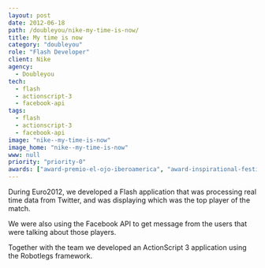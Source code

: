 ```yaml
---
layout: post
date: 2012-06-18
path: /doubleyou/nike-my-time-is-now/
title: My time is now
category: "doubleyou"
role: "Flash Developer"
client: Nike
agency:
  - Doubleyou
tech:
  - flash
  - actionscript-3
  - facebook-api
tags:
  - flash
  - actionscript-3
  - facebook-api
image: "nike--my-time-is-now"
image_home: "nike--my-time-is-now"
www: null
priority: "priority-0"
awards: ["award-premio-el-ojo-iberoamerica", "award-inspirational-festival", "award-premios-genio"]
---
```


During Euro2012, we developed a Flash application that was processing real time data from Twitter, and was displaying which was the top player of the match.

We were also using the Facebook API to get message from the users that were talking about those players.

Together with the team we developed an ActionScript 3 application using the Robotlegs framework.
